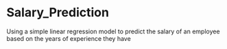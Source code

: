 # Salary_Prediction
Using a simple linear regression model to predict the salary of an employee based on the years of experience they have

